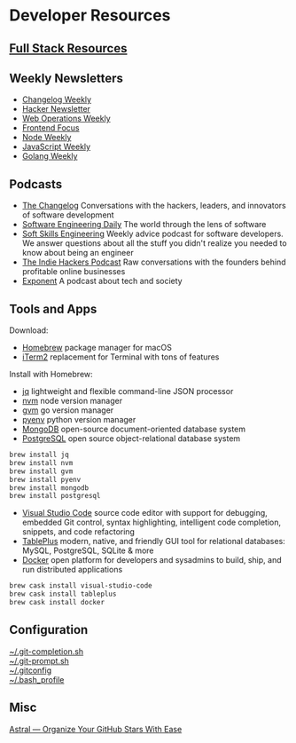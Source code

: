 # Developer Resources

## [Full Stack Resources](full-stack.md)

## Weekly Newsletters

- [Changelog Weekly](https://changelog.com/weekly)
- [Hacker Newsletter](https://www.hackernewsletter.com/)
- [Web Operations Weekly](https://webopsweekly.com/)
- [Frontend Focus](https://frontendfoc.us/)
- [Node Weekly](https://nodeweekly.com/)
- [JavaScript Weekly](https://javascriptweekly.com/)
- [Golang Weekly](https://golangweekly.com/)

## Podcasts

- [The Changelog](https://changelog.com/podcast) Conversations with the hackers, leaders, and innovators of software development
- [Software Engineering Daily](https://softwareengineeringdaily.com/category/podcast) The world through the lens of software
- [Soft Skills Engineering](https://softskills.audio/) Weekly advice podcast for software developers. We answer questions about all the stuff you didn't realize you needed to know about being an engineer
- [The Indie Hackers Podcast](https://www.indiehackers.com/podcast) Raw conversations with the founders behind profitable
online businesses
- [Exponent](https://exponent.fm/) A podcast about tech and society

## Tools and Apps

Download:

- [Homebrew](https://brew.sh/) package manager for macOS
- [iTerm2](https://www.iterm2.com/) replacement for Terminal with tons of features

Install with Homebrew:

- [jq](https://stedolan.github.io/jq/) lightweight and flexible command-line JSON processor
- [nvm](https://github.com/creationix/nvm) node version manager
- [gvm](https://github.com/moovweb/gvm) go version manager
- [pyenv](https://github.com/pyenv/pyenv) python version manager
- [MongoDB](https://www.mongodb.com/) open-source document-oriented database system
- [PostgreSQL](https://www.postgresql.org/) open source object-relational database system

```bash
brew install jq
brew install nvm
brew install gvm
brew install pyenv
brew install mongodb
brew install postgresql
```

- [Visual Studio Code](https://code.visualstudio.com/) source code editor with support for debugging, embedded Git control, syntax highlighting, intelligent code completion, snippets, and code refactoring
- [TablePlus](https://tableplus.io/) modern, native, and friendly GUI tool for relational databases: MySQL, PostgreSQL, SQLite & more
- [Docker](https://www.docker.com/) open platform for developers and sysadmins to build, ship, and run distributed applications

```bash
brew cask install visual-studio-code
brew cask install tableplus
brew cask install docker
```

## Configuration

[~/.git-completion.sh](https://github.com/git/git/blob/master/contrib/completion/git-completion.bash)  
[~/.git-prompt.sh](https://github.com/git/git/blob/master/contrib/completion/git-prompt.sh)  
[~/.gitconfig](.gitconfig)  
[~/.bash_profile](.bash_profile)  

## Misc

[Astral — Organize Your GitHub Stars With Ease](https://app.astralapp.com/dashboard)

